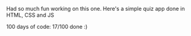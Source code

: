 Had so much fun working on this one.
Here's a simple quiz app done in HTML, CSS and JS

100 days of code:
17/100 done :)